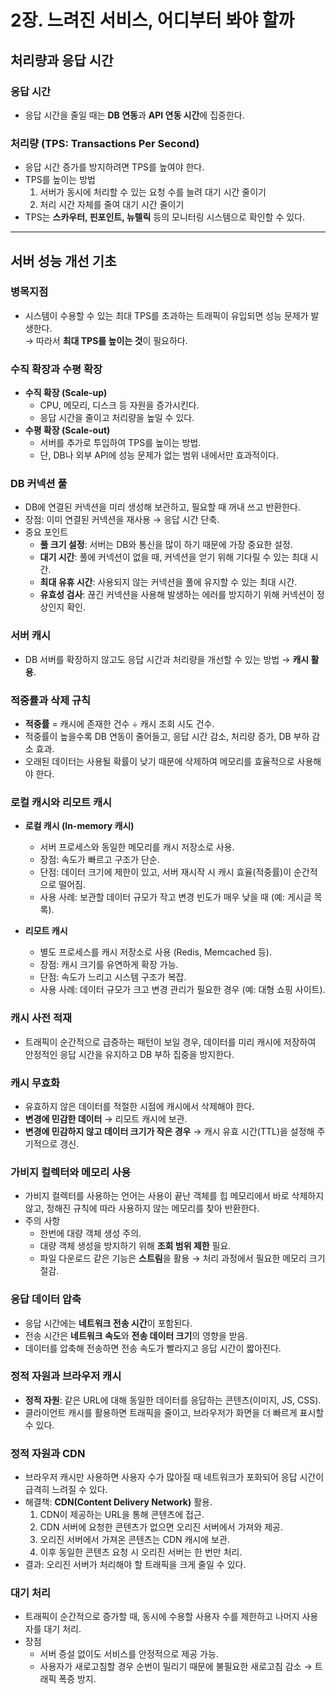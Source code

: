 # 2장. 느려진 서비스, 어디부터 봐야 할까

## 처리량과 응답 시간

### 응답 시간
- 응답 시간을 줄일 때는 **DB 연동**과 **API 연동 시간**에 집중한다.

### 처리량 (TPS: Transactions Per Second)
- 응답 시간 증가를 방지하려면 TPS를 높여야 한다.
- TPS를 높이는 방법
  1. 서버가 동시에 처리할 수 있는 요청 수를 늘려 대기 시간 줄이기
  2. 처리 시간 자체를 줄여 대기 시간 줄이기
- TPS는 **스카우터, 핀포인트, 뉴렐릭** 등의 모니터링 시스템으로 확인할 수 있다.

---

## 서버 성능 개선 기초

### 병목지점
- 시스템이 수용할 수 있는 최대 TPS를 초과하는 트래픽이 유입되면 성능 문제가 발생한다.  
  → 따라서 **최대 TPS를 높이는 것**이 필요하다.

### 수직 확장과 수평 확장
- **수직 확장 (Scale-up)**
  - CPU, 메모리, 디스크 등 자원을 증가시킨다.
  - 응답 시간을 줄이고 처리량을 높일 수 있다.
- **수평 확장 (Scale-out)**
  - 서버를 추가로 투입하여 TPS를 높이는 방법.
  - 단, DB나 외부 API에 성능 문제가 없는 범위 내에서만 효과적이다.

### DB 커넥션 풀
- DB에 연결된 커넥션을 미리 생성해 보관하고, 필요할 때 꺼내 쓰고 반환한다.
- 장점: 이미 연결된 커넥션을 재사용 → 응답 시간 단축.
- 중요 포인트
  - **풀 크기 설정**: 서버는 DB와 통신을 많이 하기 때문에 가장 중요한 설정.
  - **대기 시간**: 풀에 커넥션이 없을 때, 커넥션을 얻기 위해 기다릴 수 있는 최대 시간.
  - **최대 유휴 시간**: 사용되지 않는 커넥션을 풀에 유지할 수 있는 최대 시간.
  - **유효성 검사**: 끊긴 커넥션을 사용해 발생하는 에러를 방지하기 위해 커넥션이 정상인지 확인.

### 서버 캐시

- DB 서버를 확장하지 않고도 응답 시간과 처리량을 개선할 수 있는 방법 → **캐시 활용**.

### 적중률과 삭제 규칙
- **적중률** = 캐시에 존재한 건수 ÷ 캐시 조회 시도 건수.
- 적중률이 높을수록 DB 연동이 줄어들고, 응답 시간 감소, 처리량 증가, DB 부하 감소 효과.
- 오래된 데이터는 사용될 확률이 낮기 때문에 삭제하여 메모리를 효율적으로 사용해야 한다.

### 로컬 캐시와 리모트 캐시
- **로컬 캐시 (In-memory 캐시)**
  - 서버 프로세스와 동일한 메모리를 캐시 저장소로 사용.
  - 장점: 속도가 빠르고 구조가 단순.
  - 단점: 데이터 크기에 제한이 있고, 서버 재시작 시 캐시 효율(적중률)이 순간적으로 떨어짐.
  - 사용 사례: 보관할 데이터 규모가 작고 변경 빈도가 매우 낮을 때 (예: 게시글 목록).

- **리모트 캐시**
  - 별도 프로세스를 캐시 저장소로 사용 (Redis, Memcached 등).
  - 장점: 캐시 크기를 유연하게 확장 가능.
  - 단점: 속도가 느리고 시스템 구조가 복잡.
  - 사용 사례: 데이터 규모가 크고 변경 관리가 필요한 경우 (예: 대형 쇼핑 사이트).

### 캐시 사전 적재
- 트래픽이 순간적으로 급증하는 패턴이 보일 경우, 데이터를 미리 캐시에 저장하여 안정적인 응답 시간을 유지하고 DB 부하 집중을 방지한다.

### 캐시 무효화
- 유효하지 않은 데이터를 적절한 시점에 캐시에서 삭제해야 한다.
- **변경에 민감한 데이터** → 리모트 캐시에 보관.
- **변경에 민감하지 않고 데이터 크기가 작은 경우** → 캐시 유효 시간(TTL)을 설정해 주기적으로 갱신.

### 가비지 컬렉터와 메모리 사용

- 가비지 컬렉터를 사용하는 언어는 사용이 끝난 객체를 힙 메모리에서 바로 삭제하지 않고, 정해진 규칙에 따라 사용하지 않는 메모리를 찾아 반환한다.
- 주의 사항
  - 한번에 대량 객체 생성 주의.
  - 대량 객체 생성을 방지하기 위해 **조회 범위 제한** 필요.
  - 파일 다운로드 같은 기능은 **스트림**을 활용 → 처리 과정에서 필요한 메모리 크기 절감.

### 응답 데이터 압축

- 응답 시간에는 **네트워크 전송 시간**이 포함된다.
- 전송 시간은 **네트워크 속도**와 **전송 데이터 크기**의 영향을 받음.
- 데이터를 압축해 전송하면 전송 속도가 빨라지고 응답 시간이 짧아진다.

### 정적 자원과 브라우저 캐시

- **정적 자원**: 같은 URL에 대해 동일한 데이터를 응답하는 콘텐츠(이미지, JS, CSS).
- 클라이언트 캐시를 활용하면 트래픽을 줄이고, 브라우저가 화면을 더 빠르게 표시할 수 있다.

### 정적 자원과 CDN

- 브라우저 캐시만 사용하면 사용자 수가 많아질 때 네트워크가 포화되어 응답 시간이 급격히 느려질 수 있다.
- 해결책: **CDN(Content Delivery Network)** 활용.
  1. CDN이 제공하는 URL을 통해 콘텐츠에 접근.
  2. CDN 서버에 요청한 콘텐츠가 없으면 오리진 서버에서 가져와 제공.
  3. 오리진 서버에서 가져온 콘텐츠는 CDN 캐시에 보관.
  4. 이후 동일한 콘텐츠 요청 시 오리진 서버는 한 번만 처리.
- 결과: 오리진 서버가 처리해야 할 트래픽을 크게 줄일 수 있다.

### 대기 처리

- 트래픽이 순간적으로 증가할 때, 동시에 수용할 사용자 수를 제한하고 나머지 사용자를 대기 처리.
- 장점
  - 서버 증설 없이도 서비스를 안정적으로 제공 가능.
  - 사용자가 새로고침할 경우 순번이 밀리기 때문에 불필요한 새로고침 감소 → 트래픽 폭증 방지.
